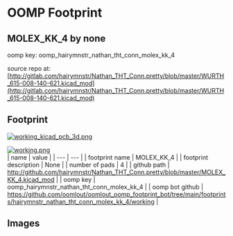 # OOMP Footprint  
## MOLEX_KK_4  by none  
  
oomp key: oomp_hairymnstr_nathan_tht_conn_molex_kk_4  
  
source repo at: [http://gitlab.com/hairymnstr/Nathan_THT_Conn.pretty/blob/master/WURTH_615-008-140-621.kicad_mod](http://gitlab.com/hairymnstr/Nathan_THT_Conn.pretty/blob/master/WURTH_615-008-140-621.kicad_mod)  
## Footprint  
  
[![working_kicad_pcb_3d.png](working_kicad_pcb_3d_600.png)](working_kicad_pcb_3d.png)  
  
[![working.png](working_600.png)](working.png)  
| name | value | 
| --- | --- | 
| footprint name | MOLEX_KK_4 | 
| footprint description | None | 
| number of pads | 4 | 
| github path | http://github.com/hairymnstr/Nathan_THT_Conn.pretty/blob/master/MOLEX_KK_4.kicad_mod | 
| oomp key | oomp_hairymnstr_nathan_tht_conn_molex_kk_4 | 
| oomp bot github | https://github.com/oomlout/oomlout_oomp_footprint_bot/tree/main/footprints/hairymnstr_nathan_tht_conn_molex_kk_4/working | 
## Images  
